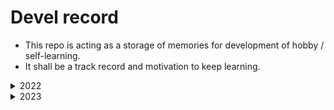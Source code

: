 # Devel record

- This repo is acting as a storage of memories for development of hobby / self-learning.
- It shall be a track record and motivation to keep learning.

<details>
    <summary>2022</summary>

# March
![image](https://user-images.githubusercontent.com/42335542/192097662-c66a22b1-4978-4819-b995-076fb089113a.png)

# April
![app_search_algo](https://user-images.githubusercontent.com/42335542/162007856-1bd414e6-f0f8-424e-806b-2bc27b3520e8.gif)

# June
![digital_filter](https://user-images.githubusercontent.com/42335542/178136131-905688df-5f11-47ac-8b5e-426ce8444f63.gif)

# July
![draft](https://user-images.githubusercontent.com/42335542/192101011-39c4f45d-8b93-447d-b8a2-4b17d5c8acee.png)
![model-view-controller](https://user-images.githubusercontent.com/42335542/180603695-f2d6f11f-b8c8-431f-8f72-33239f6a7229.png)

# August
https://user-images.githubusercontent.com/42335542/231462742-8f58bbff-9466-4396-afd1-18a6cc9eb32e.mp4

https://user-images.githubusercontent.com/42335542/231462311-5a3b307e-d820-4145-b852-db18642b0350.mp4

# September
https://user-images.githubusercontent.com/42335542/231464449-b0e866b8-2db8-4710-a8b7-0c7b64f0464c.mp4

https://github.com/pllee4/devel-record/assets/42335542/fff578e2-e74c-4623-a1b0-fffedddb421d

If it can't be rendered from browser of mobile device, consider download from [google drive](https://drive.google.com/file/d/1tM8EbuWiZtU_QLRiKonihn1oUo041ZsT/view)

# October
![app-line-visualizer](https://user-images.githubusercontent.com/42335542/194744922-07e859a0-3996-4424-9e70-488e157415c5.gif)

https://user-images.githubusercontent.com/42335542/231466682-4c005e95-8ccd-4fcf-a8e8-ab7917205d26.mp4

https://user-images.githubusercontent.com/42335542/231467057-fb47d4b3-ffc7-4553-a838-6f62db9ea998.mp4

# December
https://user-images.githubusercontent.com/42335542/231471141-922f6666-682c-436a-9890-6306ec9ed18d.mp4

</details>

<details>
    <summary>2023</summary>

# January
https://user-images.githubusercontent.com/42335542/231475656-6e30cb92-772d-4c4c-aa8c-ceec94777644.mp4

# February
https://user-images.githubusercontent.com/42335542/231481234-05a26074-0246-4011-804b-d472e4c3cf28.mp4

# March
https://github.com/pllee4/devel-record/assets/42335542/f1522f39-159a-410c-928f-5515c1c87c71

# April
https://user-images.githubusercontent.com/42335542/227940606-78a59bde-e13c-4c52-abe9-a2e0859ea29c.mp4

# May
https://github.com/pllee4/devel-record/assets/42335542/a7ec2efc-9354-40a9-8873-73fe8b8a34df

# June
https://github.com/pllee4/devel-record/assets/42335542/253cfc30-b491-4843-95cc-4262c317e72f

https://github.com/pllee4/devel-record/assets/42335542/6a6bce45-d4c2-42dd-b72c-3704e865e0e7

# July
https://github.com/pllee4/devel-record/assets/42335542/d5edef4f-6e3d-4557-b3e5-9232f7c4587d

# August
https://github.com/pllee4/devel-record/assets/42335542/cbb5b04a-b955-4dfa-a54b-699dcf61af52

# September
![convex_hull_draft_ui](https://github.com/pllee4/devel-record/assets/42335542/aa7aeb26-3c7e-4c7c-a2fc-8207dbc0a079)

https://github.com/pllee4/devel-record/assets/42335542/bb2ccdd5-54da-42b7-afbe-4de75776003f

# October
https://github.com/pllee4/devel-record/assets/42335542/93bc9910-54da-4062-ad47-a2ae4f0b3a53

</details>
